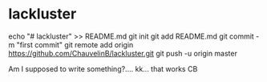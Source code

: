 # lackluster
echo "# lackluster" >> README.md
git init
git add README.md
git commit -m "first commit"
git remote add origin https://github.com/ChauvelinB/lackluster.git
git push -u origin master

Am I supposed to write something?....
kk...
that works 
CB
